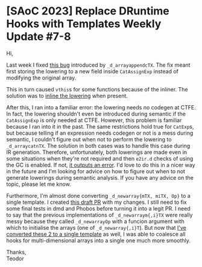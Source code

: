 # [SAoC 2023] Replace DRuntime Hooks with Templates Weekly Update #7-8

Hi,

Last week I fixed [this bug](https://issues.dlang.org/show_bug.cgi?id=24159) introduced by `_d_arrayappendcTX`.
The fix meant first storing the lowering to a new field inside `CatAssignExp` instead of modifying the original array.

This in turn caused `vthis`s for some functions because of the inliner.
The solution was to [inline the lowering](https://github.com/teodutu/dmd/blob/71518bee8b2779a9cd6064537470582dae4c29c1/compiler/src/dmd/optimize.d#L931-L937) when present.

After this, I ran into a familiar error: the lowering needs no codegen at CTFE.
In fact, the lowering shouldn't even be introduced during semantic if the `CatAssignExp` is only needed at CTFE.
However, this problem is familiar because I ran into it in the past.
The same restrictions hold true for `CatExp`s, but because telling if an expression needs codegen or not is a mess during semantic, I couldn't figure out when not to perform the lowering to `_d_arraycatnTX`.
The solution in both cases was to handle this case during IR generation.
Therefore, unfortunately, both lowerings are made even in some situations when they're not required and then `e2ir.d` checks of using the GC is enabled.
If not, [it outputs an error](https://github.com/dlang/dmd/blob/3d552df287d0b836861f760701b16569311e4dd7/compiler/src/dmd/e2ir.d#L2796-L2802).
I'd love to do this in a nicer way in the future and I'm looking for advice on how to figure out when to not generate lowerings during semantic analysis.
If you have any advice on the topic, please let me know.

Furthermore, I'm almost done converting `_d_newarray{mTX, miTX, Op}` to a single template.
I created [this draft PR](https://github.com/dlang/dmd/pull/15819) with my changes.
I still need to fix some final tests in dmd and Phobos before turning it into a legit PR.
I need to say that the previous implementations of `_d_newarraym{,i}TX` were really messy because they called `_d_newarrayOp` with a funcion argument with which to initialise the arrays (one of `_d_newarray{,i}T`).
But now that [I've converted these 2 to a single template](https://github.com/dlang/dmd/pull/15299) as well, I was able to coalesce all hooks for multi-dimensional arrays into a single one much more smoothly.

Thanks,\
Teodor
